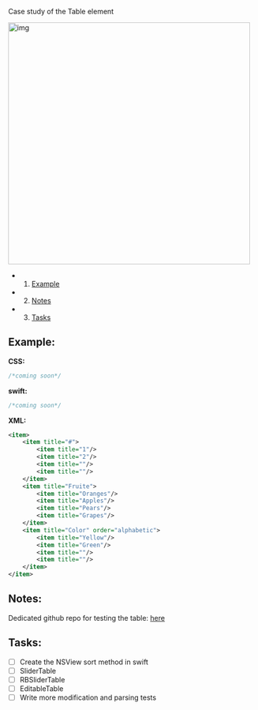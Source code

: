 Case study of the Table element<!--more-->

<img width="490" alt="img" src="https://dl.dropboxusercontent.com/u/2559476/table_1.mov.gif">
 
- 1. [Example](#example) 
- 2. [Notes](#notes) 
- 3. [Tasks](#tasks) 

## Example:

**CSS:**  
  
```css
/*coming soon*/
```

**swift:**  
  
```swift
/*coming soon*/
```

**XML:** 

```xml
<item>
	<item title="#">
		<item title="1"/>
		<item title="2"/>
		<item title=""/>
		<item title=""/>
	</item>
	<item title="Fruite">
		<item title="Oranges"/>
		<item title="Apples"/>
		<item title="Pears"/>
		<item title="Grapes"/>
	</item>
	<item title="Color" order="alphabetic">
		<item title="Yellow"/>
		<item title="Green"/>
		<item title=""/>
		<item title=""/>
	</item>
</item>
```

## Notes:

Dedicated github repo for testing the table: [here](https://github.com/eonist/Table) 

## Tasks:
- [ ] Create the NSView sort method in swift
- [ ] SliderTable
- [ ] RBSliderTable
- [ ] EditableTable
- [ ] Write more modification and parsing tests